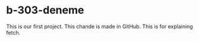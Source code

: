 # b-303-deneme
This is our first project.
This chande is made in GitHub.
This is for explaining fetch.

